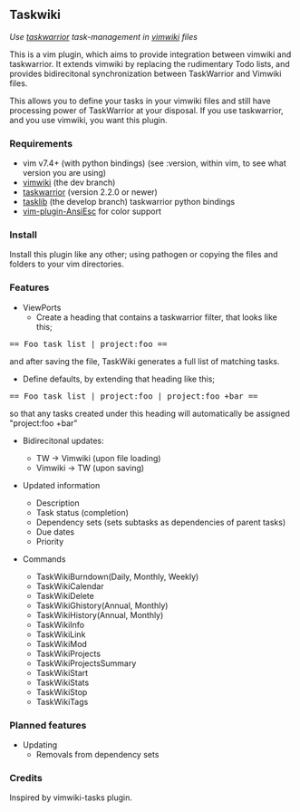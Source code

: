 ## Taskwiki

_Use [taskwarrior](http://taskwarrior.org) task-management in [vimwiki](https://github.com/vimwiki/vimwiki/tree/dev) files_

This is a vim plugin, which aims to provide integration between vimwiki and taskwarrior. It extends vimwiki by replacing the rudimentary Todo lists, and provides bidirecitonal synchronization between TaskWarrior and Vimwiki files.

This allows you to define your tasks in your vimwiki files and still have processing power of TaskWarrior at your disposal. If you use taskwarrior, and you use vimwiki, you want this plugin.

### Requirements

* vim v7.4+
   (with python bindings) (see :version, within vim, to see what version you are using)
* [vimwiki](https://github.com/vimwiki/vimwiki/tree/dev)
   (the dev branch)
* [taskwarrior](http://taskwarrior.org) 
   (version 2.2.0 or newer)
* [tasklib](https://github.com/tbabej/tasklib/tree/develop)
   (the develop branch) taskwarrior python bindings
* [vim-plugin-AnsiEsc](https://github.com/powerman/vim-plugin-AnsiEsc) for color support

### Install

Install this plugin like any other; using pathogen or copying the files and folders to your vim directories.

### Features

* ViewPorts
  * Create a heading that contains a taskwarrior filter, that looks like this;
<pre>
== Foo task list | project:foo ==
</pre>
and after saving the file, TaskWiki generates a full list of matching tasks.

  * Define defaults, by extending that heading like this;
<pre>
== Foo task list | project:foo | project:foo +bar ==
</pre>
so that any tasks created under this heading will automatically be assigned "project:foo +bar"

* Bidirecitonal updates:
  * TW -> Vimwiki (upon file loading)
  * Vimwiki -> TW (upon saving)

* Updated information
  * Description
  * Task status (completion)
  * Dependency sets (sets subtasks as dependencies of parent tasks)
  * Due dates
  * Priority

* Commands
  * TaskWikiBurndown(Daily, Monthly, Weekly)
  * TaskWikiCalendar
  * TaskWikiDelete
  * TaskWikiGhistory(Annual, Monthly)
  * TaskWikiHistory(Annual, Monthly)
  * TaskWikiInfo
  * TaskWikiLink
  * TaskWikiMod
  * TaskWikiProjects
  * TaskWikiProjectsSummary
  * TaskWikiStart
  * TaskWikiStats
  * TaskWikiStop
  * TaskWikiTags

### Planned features
* Updating
  * Removals from dependency sets

### Credits

Inspired by vimwiki-tasks plugin.
